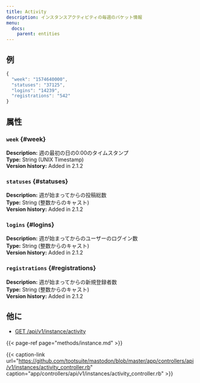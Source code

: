 ```yaml
---
title: Activity
description: インスタンスアクティビティの毎週のバケット情報
menu:
  docs:
    parent: entities
---
```


## 例

```javascript
{
  "week": "1574640000",
  "statuses": "37125",
  "logins": "14239",
  "registrations": "542"
}
```

## 属性

### `week` {#week}

**Description:** 週の最初の日の0:00のタイムスタンプ\
**Type:** String \(UNIX Timestamp\)\
**Version history:** Added in 2.1.2

### `statuses` {#statuses}

**Description:** 週が始まってからの投稿総数\
**Type:** String \(整数からのキャスト\)\
**Version history:** Added in 2.1.2

### `logins` {#logins}

**Description:** 週が始まってからのユーザーのログイン数\
**Type:** String \(整数からのキャスト\)\
**Version history:** Added in 2.1.2

### `registrations` {#registrations}

**Description:** 週が始まってからの新規登録者数\
**Type:** String \(整数からのキャスト\)\
**Version history:** Added in 2.1.2

## 他に

* [GET /api/v1/instance/activity](../methods/instance/#weekly-activity)

{{< page-ref page="methods/instance.md" >}}

{{< caption-link url="https://github.com/tootsuite/mastodon/blob/master/app/controllers/api/v1/instances/activity_controller.rb" caption="app/controllers/api/v1/instances/activity\_controller.rb" >}}



